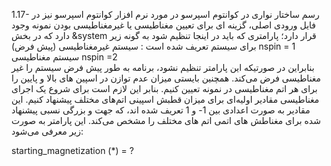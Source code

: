 
1.17- رسم ساختار نواری در کوانتوم اسپرسو
در مورد نرم افزار کوانتوم اسپرسو نیز در فایل ورودی اصلی، گزینه ای برای تعیین مغناطیسی یا غیرمغناطیسی بودن نمونه وجود دارد که در بخش &system قرار دارد؛ پارامتری که باید در اینجا تنظیم شود به گونه زیر برای سیستم تعریف شده است :
سیستم غیرمغناطیسی (پیش فرض)	 	       	nspin = 1            
سیستم مغناطیسی	nspin =2                                         
بنابراین در صورتیکه این پارامتر تنظیم نشود، برنامه به طور پیش فرض سیستم را غیر مغناطیسی فرض می‌کند. همچنین بایستی میزان عدم توازن در اسپین های بالا و پایین را برای هر اتم مغناطیسی در نمونه تعیین کنیم. بنابر این لازم است برای شروع یک اجرای مغناطیسی مقادیر اولیه‌ای برای میزان قطبش اسپینی اتم‌های مختلف پیشنهاد کنیم. این مقادیر به صورت اعدادی بین 1- و 1 تعریف شده اند، که جهت و بزرگی نسبی پیشنهاد شده برای مغناطش های اتمی اتم های مختلف را مشخص می‌کند. این پارامتر به صورت زیر معرفی می‌شود:
  

  starting_magnetization (*) = ?
